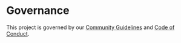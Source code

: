 # Governance

<!--TODO: Starting at Tier 3 GOVERNANCE.md has basic language about early community governance, how the project make decisions, and how contributors are elevated through the leadership process if any (e.g. joining teams, getting maintainer status, etc...)
-->

This project is governed by our [Community Guidelines](COMMUNITY_GUIDELINES.md) and [Code of Conduct](CODE_OF_CONDUCT.md).
